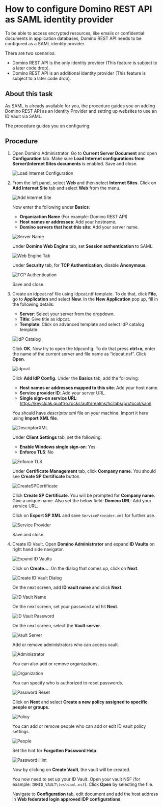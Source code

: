 # How to configure Domino REST API as SAML identity provider

To be able to access encrypted resources, like emails or confidential documents in application databases, Domino REST API needs to be configured as a SAML identity provider.

There are two scenarios:

- Domino REST API is the only identity provider (This feature is subject to a later code drop).
- Domino REST API is an additional identity provider (This feature is subject to a later code drop).

<!--SAML is already available for you. You just need to add Domino REST API as an Identity Provider. Below is how you can do that and setup websites to use an ID Vault via SAML.-->

## About this task

As SAML is already available for you, the procedure guides you on adding Domino REST API as an Identity Provider and setting up websites to use an ID Vault via SAML.

The procedure guides you on configuring

## Procedure

1. Open Domino Administrator. Go to **Current Server Document** and open **Configuration** tab. Make sure **Load Internet configurations from Server\Internet Sites documents** is enabled. Save and close.

      ![Load Internet Configuration](../assets/images/SAML-LoadInternetConfigurations.png)

2. From the left panel, select **Web** and then select **Internet Sites**. Click on **Add Internet Site** tab and select **Web** from the menu.

      ![Add Internet Site](../assets/images/SAML-AddInternetSite.png)

      Now enter the following under **Basics**:

      - **Organization Name** (For example: Domino REST API)
      - **Host names or addresses**: Add your hostname.
      - **Domino servers that host this site**: Add your server name.

      ![Server Name](../assets/images/SAML-ServerName.png)

      Under **Domino Web Engine** tab, set **Session authentication** to SAML.

      ![Web Engine Tab](../assets/images/SAML-WebEngineTab.png)

      Under **Security** tab, for **TCP Authentication**, disable **Anonymous**.

      ![TCP Authentication](../assets/images/SAML-TCPAuthentication.png)

      Save and close.

3. Create an idpcat.nsf file using idpcat.ntf template. To do that, click **File**, go to **Application** and select **New**. In the **New Application** pop up, fill in the following details:

      - **Server**: Select your server from the dropdown.
      - **Title**: Give title as idpcat.
      - **Template**: Click on advanced template and select IdP catalog template.

      ![IdP Catalog](../assets/images/SAML-IdPCatalog.png)

      Click **OK**. Now try to open the Idpconfig. To do that press **ctrl+o**, enter the name of the current server and file name as “idpcat.nsf”. Click **Open**.

      ![idpcat](../assets/images/SAML-idpcat.png)

      Click **Add IdP Config**.
      Under the **Basics** tab, add the following:

      - **Host names or addresses mapped to this site**: Add your host name.
      - **Service provider ID**: Add your server URL.
      - **Single sign-on service URL**: https://keycloak.quattro.rocks/auth/realms/hcllabs/protocol/saml

      You should have _descriptor.xml_ file on your machine. Import it here using **Import XML file**.

      ![DescriptorXML](../assets/images/SAML-DescriptorXML.png)

      Under **Client Settings** tab, set the following:

      - **Enable Windows single sign-on**: Yes
      - **Enforce TLS**: No

      ![Enforce TLS](../assets/images/SAML-EnforceTLS.png)

      Under **Certificate Management** tab, click **Company name**. You should see **Create SP Certificate** button.

      ![CreateSPCertificate](../assets/images/SAML-CreateSPCertificate.png)

      Click **Create SP Certificate**. You will be prompted for **Company name**. Give a unique name. Also set the below field:
      **Domino URL**: Add your service URL.

      Click on **Export SP XML** and save `ServiceProvider.xml` for further use.

      ![Service Provider](../assets/images/SAML-ServiceProvider.png)

      Save and close.

4. Create ID Vault. Open **Domino Administrator** and expand **ID Vaults** on right hand side navigator.

      ![Expand ID Vaults](../assets/images/SAML-ExpandIDVaults.png)

      Click on **Create...**. On the dialog that comes up, click on **Next**.

      ![Create ID Vault Dialog](../assets/images/SAML-CreateIDVaultDialog.png)

      On the next screen, add **ID vault name** and click **Next**.

      ![ID Vault Name](../assets/images/SAML-IDVaultName.png)

      On the next screen, set your password and hit **Next**.

      ![ID Vault Password](../assets/images/SAML-IDVaultPassword.png)

      On the next screen, select the **Vault server**.

      ![Vault Server](../assets/images/SAML-VaultServer.png)

      Add or remove administrators who can access vault.

      ![Administrator](../assets/images/SAML-Administrator.png)

      You can also add or remove organizations.

      ![Organization](../assets/images/SAML-Organization.png)

      You can specify who is authorized to reset passwords.

      ![Password Reset](../assets/images/SAML-PasswordReset.png)

      Click on **Next** and select **Create a new policy assigned to specific people or groups.**

      ![Policy](../assets/images/SAML-Policy.png)

      You can add or remove people who can add or edit ID vault policy settings.

      ![People](../assets/images/SAML-People.png)

      Set the hint for **Forgotten Password Help**.

      ![Password Hint](../assets/images/SAML-PasswordHint.png)

      Now by clicking on **Create Vault**, the vault will be created.

   You now need to set up your ID Vault.
   Open your vault NSF (for example: `IBMID_VAULT\testsaml.nsf`). Click **Open** by selecting the file.

   Navigate to **Configuration** tab, edit document and add the host address in **Web federated login approved IDP configurations**.
